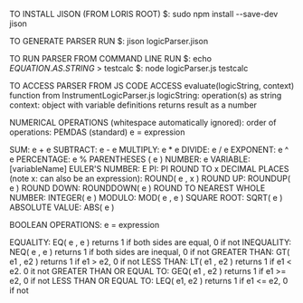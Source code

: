 TO INSTALL JISON (FROM LORIS ROOT)
$: sudo npm install --save-dev jison

TO GENERATE PARSER RUN
$: jison logicParser.jison

TO RUN PARSER FROM COMMAND LINE RUN
$: echo $EQUATION.AS.STRING$ > testcalc
$: node logicParser.js testcalc

TO ACCESS PARSER FROM JS CODE ACCESS evaluate(logicString, context) function from InstrumentLogicParser.js
logicString: operation(s) as string
context: object with variable definitions
returns result as a number

NUMERICAL OPERATIONS (whitespace automatically ignored):
order of operations: PEMDAS (standard)
e = expression

SUM:                                                                e + e
SUBTRACT:                                                           e - e
MULTIPLY:                                                           e * e
DIVIDE:                                                             e / e
EXPONENT:                                                           e ^ e
PERCENTAGE:                                                         e %
PARENTHESES                                                         ( e )
NUMBER:                                                             e
VARIABLE:                                                           [variableName]
EULER'S NUMBER:                                                     E
PI:                                                                 PI
ROUND TO x DECIMAL PLACES (note x: can also be an expression):      ROUND( e , x )
ROUND UP:                                                           ROUNDUP( e )
ROUND DOWN:                                                         ROUNDDOWN( e )
ROUND TO NEAREST WHOLE NUMBER:                                      INTEGER( e )
MODULO:                                                             MOD( e , e )
SQUARE ROOT:                                                        SQRT( e )
ABSOLUTE VALUE:                                                     ABS( e )

BOOLEAN OPERATIONS:
e = expression

EQUALITY:                                                           EQ( e , e )
                                                                    returns 1 if both sides are equal, 0 if not
INEQUALITY:                                                         NEQ( e , e )
                                                                    returns 1 if both sides are inequal, 0 if not
GREATER THAN:                                                       GT( e1 , e2 )
                                                                    returns 1 if e1 > e2, 0 if not
LESS THAN:                                                          LT( e1 , e2 )
                                                                    returns 1 if e1 < e2. 0 it not
GREATER THAN OR EQUAL TO:                                           GEQ( e1 , e2 )
                                                                    returns 1 if e1 >= e2, 0 if not
LESS THAN OR EQUAL TO:                                              LEQ( e1, e2 )
                                                                    returns 1 if e1 <= e2, 0 if not
